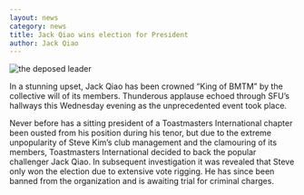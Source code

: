 ```yaml
---
layout: news
category: news
title: Jack Qiao wins election for President
author: Jack Qiao
---
```

<img src="{{ site.baseurl }}/images/morsi.png" alt="the deposed leader" />

In a stunning upset, Jack Qiao has been crowned “King of BMTM” by the collective will of its members. Thunderous applause echoed through SFU’s hallways this Wednesday evening as the unprecedented event took place. 

Never before has a sitting president of a Toastmasters International chapter been ousted from his position during his tenor, but due to the extreme unpopularity of Steve Kim’s club management and the clamouring of its members, Toastmasters International decided to back the popular challenger Jack Qiao. In subsequent investigation it was revealed that Steve only won the election due to extensive vote rigging. He has since been banned from the organization and is awaiting trial for criminal charges.